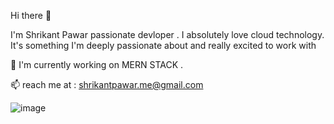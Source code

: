  Hi there 👋
 
 
 I'm Shrikant Pawar passionate devloper . I absolutely love cloud technology. It's something I'm deeply passionate about and really excited to work with

 
🔭 I'm currently working on MERN STACK .



 📫 reach me at : shrikantpawar.me@gmail.com

![image](https://github.com/shriikantpawar/shriikantpawar/assets/115066024/14be0645-e2b6-496d-a3f9-e666f119a1d2)
